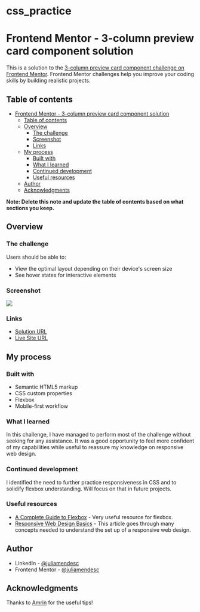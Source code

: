# css_practice

# Frontend Mentor - 3-column preview card component solution

This is a solution to the [3-column preview card component challenge on Frontend Mentor](https://www.frontendmentor.io/challenges/3column-preview-card-component-pH92eAR2-). Frontend Mentor challenges help you improve your coding skills by building realistic projects.

## Table of contents

- [Frontend Mentor - 3-column preview card component solution](#frontend-mentor---3-column-preview-card-component-solution)
  - [Table of contents](#table-of-contents)
  - [Overview](#overview)
    - [The challenge](#the-challenge)
    - [Screenshot](#screenshot)
    - [Links](#links)
  - [My process](#my-process)
    - [Built with](#built-with)
    - [What I learned](#what-i-learned)
    - [Continued development](#continued-development)
    - [Useful resources](#useful-resources)
  - [Author](#author)
  - [Acknowledgments](#acknowledgments)

**Note: Delete this note and update the table of contents based on what sections you keep.**

## Overview

### The challenge

Users should be able to:

- View the optimal layout depending on their device's screen size
- See hover states for interactive elements

### Screenshot

![](./images/screenshot.jpg)

### Links

- [Solution URL](https://www.frontendmentor.io/solutions/responsive-cards-and-root-variables-wyHOXFM3n)
- [Live Site URL](https://juliamendesc.github.io/3-column-preview-card-component/)

## My process

### Built with

- Semantic HTML5 markup
- CSS custom properties
- Flexbox
- Mobile-first workflow

### What I learned

In this challenge, I have managed to perform most of the challenge without seeking for any assistance. It was a good opportunity to feel more confident of my capabilities while useful to reassure my knowledge on responsive web design.

### Continued development

I identified the need to further practice responsiveness in CSS and to solidify flexbox understanding. Will focus on that in future projects.

### Useful resources

- [A Complete Guide to Flexbox](https://css-tricks.com/snippets/css/a-guide-to-flexbox/) - Very useful resource for flexbox.
- [Responsive Web Design Basics](https://web.dev/responsive-web-design-basics/) - This article goes through many concepts needed to understand the set up of a responsive web design.

## Author

- LinkedIn - [@juliamendesc](https://www.linkedin.com/in/juliamendesc/)
- Frontend Mentor - [@juliamendesc](https://www.frontendmentor.io/profile/juliamendesc)

## Acknowledgments

Thanks to [Amrin](https://coderamrin.hashnode.dev/) for the useful tips!